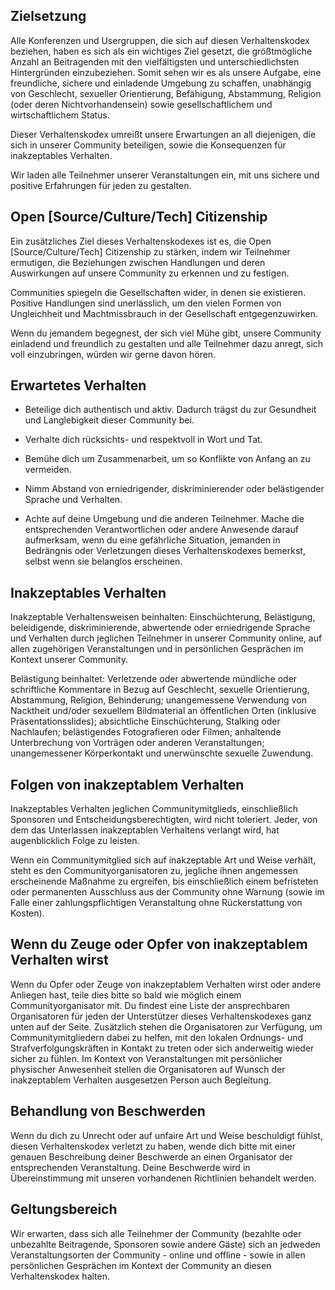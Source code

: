 Zielsetzung
-----

Alle Konferenzen und Usergruppen, die sich auf diesen Verhaltenskodex beziehen, haben es sich als ein wichtiges Ziel gesetzt, die größtmögliche Anzahl an Beitragenden mit den vielfältigsten und unterschiedlichsten Hintergründen einzubeziehen. Somit sehen wir es als unsere Aufgabe, eine freundliche, sichere und einladende Umgebung zu schaffen, unabhängig von Geschlecht, sexueller Orientierung, Befähigung, Abstammung, Religion (oder deren Nichtvorhandensein) sowie gesellschaftlichem und wirtschaftlichem Status.

Dieser Verhaltenskodex umreißt unsere Erwartungen an all diejenigen, die sich in unserer Community beteiligen, sowie die Konsequenzen für inakzeptables Verhalten.

Wir laden alle Teilnehmer unserer Veranstaltungen ein, mit uns sichere und positive Erfahrungen für jeden zu gestalten.


Open [Source/Culture/Tech] Citizenship
--------------------------------------

Ein zusätzliches Ziel dieses Verhaltenskodexes ist es, die Open [Source/Culture/Tech] Citizenship zu stärken, indem wir Teilnehmer ermutigen, die Beziehungen zwischen Handlungen und deren Auswirkungen auf unsere Community zu erkennen und zu festigen.

Communities spiegeln die Gesellschaften wider, in denen sie existieren. Positive Handlungen sind unerlässlich, um den vielen Formen von Ungleichheit und Machtmissbrauch in der Gesellschaft entgegenzuwirken.

Wenn du jemandem begegnest, der sich viel Mühe gibt, unsere Community einladend und freundlich zu gestalten und alle Teilnehmer dazu anregt, sich voll einzubringen, würden wir gerne davon hören.


Erwartetes Verhalten
--------------------

* Beteilige dich authentisch und aktiv. Dadurch trägst du zur Gesundheit und Langlebigkeit dieser Community bei.

* Verhalte dich rücksichts- und respektvoll in Wort und Tat.

* Bemühe dich um Zusammenarbeit, um so Konflikte von Anfang an zu vermeiden.

* Nimm Abstand von erniedrigender, diskriminierender oder belästigender Sprache und Verhalten.

* Achte auf deine Umgebung und die anderen Teilnehmer. Mache die entsprechenden Verantwortlichen oder andere Anwesende darauf aufmerksam, wenn du eine gefährliche Situation, jemanden in Bedrängnis oder Verletzungen dieses Verhaltenskodexes bemerkst, selbst wenn sie belanglos erscheinen.


Inakzeptables Verhalten
-----------------------

Inakzeptable Verhaltensweisen beinhalten: Einschüchterung, Belästigung, beleidigende, diskriminierende, abwertende oder erniedrigende Sprache und Verhalten durch jeglichen Teilnehmer in unserer Community online, auf allen zugehörigen Veranstaltungen und in persönlichen Gesprächen im Kontext unserer Community.

Belästigung beinhaltet: Verletzende oder abwertende mündliche oder schriftliche Kommentare in Bezug auf Geschlecht, sexuelle Orientierung, Abstammung, Religion, Behinderung; unangemessene Verwendung von Nacktheit und/oder sexuellem Bildmaterial an öffentlichen Orten (inklusive Präsentationsslides); absichtliche Einschüchterung, Stalking oder Nachlaufen; belästigendes Fotografieren oder Filmen; anhaltende Unterbrechung von Vorträgen oder anderen Veranstaltungen; unangemessener Körperkontakt und unerwünschte sexuelle Zuwendung.


Folgen von inakzeptablem Verhalten
-------------------------------------

Inakzeptables Verhalten jeglichen Communitymitglieds, einschließlich Sponsoren und Entscheidungsberechtigten, wird nicht toleriert.
Jeder, von dem das Unterlassen inakzeptablen Verhaltens verlangt wird, hat augenblicklich Folge zu leisten.

Wenn ein Communitymitglied sich auf inakzeptable Art und Weise verhält, steht es den Communityorganisatoren zu, jegliche ihnen angemessen erscheinende Maßnahme zu ergreifen, bis einschließlich einem befristeten oder permanenten Ausschluss aus der Community ohne Warnung (sowie im Falle einer zahlungspflichtigen Veranstaltung ohne Rückerstattung von Kosten).


Wenn du Zeuge oder Opfer von inakzeptablem Verhalten wirst
----------------------------------------------------------

Wenn du Opfer oder Zeuge von inakzeptablem Verhalten wirst oder andere Anliegen hast, teile dies bitte so bald wie möglich einem Communityorganisator mit. Du findest eine Liste der ansprechbaren Organisatoren für jeden der Unterstützer dieses Verhaltenskodexes ganz unten auf der Seite. Zusätzlich stehen die Organisatoren zur Verfügung, um Communitymitgliedern dabei zu helfen, mit den lokalen Ordnungs- und Strafverfolgungskräften in Kontakt zu treten oder sich anderweitig wieder sicher zu fühlen.
Im Kontext von Veranstaltungen mit persönlicher physischer Anwesenheit stellen die Organisatoren auf Wunsch der inakzeptablem Verhalten ausgesetzen Person auch Begleitung.


Behandlung von Beschwerden
--------------------------

Wenn du dich zu Unrecht oder auf unfaire Art und Weise beschuldigt fühlst, diesen Verhaltenskodex verletzt zu haben, wende dich bitte mit einer genauen Beschreibung deiner Beschwerde an einen Organisator der entsprechenden Veranstaltung. Deine Beschwerde wird in Übereinstimmung mit unseren vorhandenen Richtlinien behandelt werden.


Geltungsbereich
---------------

Wir erwarten, dass sich alle Teilnehmer der Community (bezahlte oder unbezahlte Beitragende, Sponsoren sowie andere Gäste) sich an jedweden Veranstaltungsorten der Community - online und offline - sowie in allen persönlichen Gesprächen im Kontext der Community an diesen Verhaltenskodex halten.





